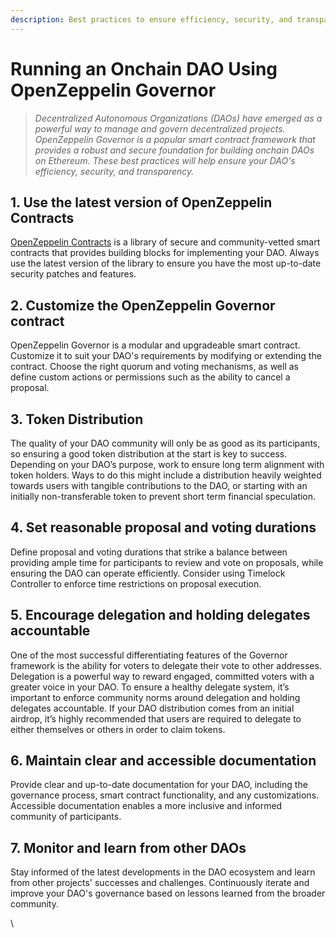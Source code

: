 ```yaml
---
description: Best practices to ensure efficiency, security, and transparency.
---
```


# Running an Onchain DAO Using OpenZeppelin Governor

> _Decentralized Autonomous Organizations (DAOs) have emerged as a powerful way to manage and govern decentralized projects. OpenZeppelin Governor is a popular smart contract framework that provides a robust and secure foundation for building onchain DAOs on Ethereum. These best practices will help ensure your DAO's efficiency, security, and transparency._

## 1. Use the latest version of OpenZeppelin Contracts

[OpenZeppelin Contracts](https://www.openzeppelin.com/contracts) is a library of secure and community-vetted smart contracts that provides building blocks for implementing your DAO. Always use the latest version of the library to ensure you have the most up-to-date security patches and features.

## 2. Customize the OpenZeppelin Governor contract

OpenZeppelin Governor is a modular and upgradeable smart contract. Customize it to suit your DAO's requirements by modifying or extending the contract. Choose the right quorum and voting mechanisms, as well as define custom actions or permissions such as the ability to cancel a proposal.&#x20;

## 3. Token Distribution

The quality of your DAO community will only be as good as its participants, so ensuring a good token distribution at the start is key to success. Depending on your DAO’s purpose, work to ensure long term alignment with token holders. Ways to do this might include a distribution heavily weighted towards users with tangible contributions to the DAO, or starting with an initially non-transferable token to prevent short term financial speculation.

## 4. Set reasonable proposal and voting durations

Define proposal and voting durations that strike a balance between providing ample time for participants to review and vote on proposals, while ensuring the DAO can operate efficiently. Consider using Timelock Controller to enforce time restrictions on proposal execution.

## 5. Encourage delegation and holding delegates accountable

One of the most successful differentiating features of the Governor framework is the ability for voters to delegate their vote to other addresses. Delegation is a powerful way to reward engaged, committed voters with a greater voice in your DAO.  To ensure a healthy delegate system, it’s important to enforce community norms around delegation and holding delegates accountable. If your DAO distribution comes from an initial airdrop, it’s highly recommended that users are required to delegate to either themselves or others in order to claim tokens.&#x20;

## 6. Maintain clear and accessible documentation

Provide clear and up-to-date documentation for your DAO, including the governance process, smart contract functionality, and any customizations. Accessible documentation enables a more inclusive and informed community of participants.

## 7. Monitor and learn from other DAOs

Stay informed of the latest developments in the DAO ecosystem and learn from other projects' successes and challenges. Continuously iterate and improve your DAO's governance based on lessons learned from the broader community.

\
